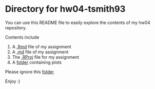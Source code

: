 # Directory for hw04-tsmith93 

You can use this README file to easily explore the contents of my hw04 repository.

Contents include 
1. A [.Rmd](https://github.com/STAT545-UBC-students/hw04-tsmith93/blob/master/hw04-tsmith93.Rmd) file of my assignment
2. A [.md](https://github.com/STAT545-UBC-students/hw04-tsmith93/blob/master/hw04-tsmith93.md) file of my assignment
3. The [.RProj](https://github.com/STAT545-UBC-students/hw04-tsmith93/blob/master/hw04-tsmith93.Rproj) file for my assignment
4. A [folder](https://github.com/STAT545-UBC-students/hw04-tsmith93/tree/master/hw04-tsmith93_files/figure-markdown_github) containing plots 

Please ignore this [folder](https://github.com/STAT545-UBC-students/hw04-tsmith93/tree/master/.Rproj.user)

Enjoy :)
